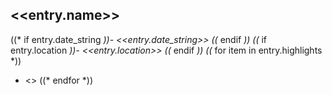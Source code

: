 ## <<entry.name>>

((* if entry.date_string *))- <<entry.date_string>> ((* endif *))
((* if entry.location *))- <<entry.location>> ((* endif *))
((* for item in entry.highlights *))
- <<item>>
((* endfor *))

